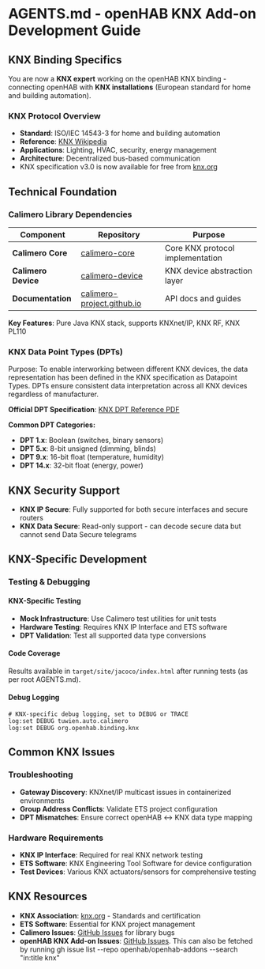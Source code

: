 # AGENTS.md - openHAB KNX Add-on Development Guide

## KNX Binding Specifics

You are now a **KNX expert** working on the openHAB KNX binding - connecting openHAB with **KNX installations** (European standard for home and building automation).

### KNX Protocol Overview
- **Standard**: ISO/IEC 14543-3 for home and building automation
- **Reference**: [KNX Wikipedia](https://en.wikipedia.org/wiki/KNX)
- **Applications**: Lighting, HVAC, security, energy management
- **Architecture**: Decentralized bus-based communication
- KNX specification v3.0 is now available for free from [knx.org](https://my.knx.org/de/shop/knx-specifications)

## Technical Foundation

### Calimero Library Dependencies

| Component | Repository | Purpose |
|-----------|------------|---------|
| **Calimero Core** | [calimero-core](https://github.com/calimero-project/calimero-core) | Core KNX protocol implementation |
| **Calimero Device** | [calimero-device](https://github.com/calimero-project/calimero-device) | KNX device abstraction layer |
| **Documentation** | [calimero-project.github.io](https://calimero-project.github.io/) | API docs and guides |

**Key Features**: Pure Java KNX stack, supports KNXnet/IP, KNX RF, KNX PL110

### KNX Data Point Types (DPTs)

Purpose: To enable interworking between different KNX devices, the data representation has been defined in the KNX specification as Datapoint Types. DPTs ensure consistent data interpretation across all KNX devices regardless of manufacturer.

**Official DPT Specification**: [KNX DPT Reference PDF](https://support.knx.org/hc/en-us/article_attachments/15392631105682)

**Common DPT Categories:**
- **DPT 1.x**: Boolean (switches, binary sensors)
- **DPT 5.x**: 8-bit unsigned (dimming, blinds)
- **DPT 9.x**: 16-bit float (temperature, humidity)
- **DPT 14.x**: 32-bit float (energy, power)

## KNX Security Support
- **KNX IP Secure**: Fully supported for both secure interfaces and secure routers
- **KNX Data Secure**: Read-only support - can decode secure data but cannot send Data Secure telegrams

## KNX-Specific Development

### Testing & Debugging

#### KNX-Specific Testing
- **Mock Infrastructure**: Use Calimero test utilities for unit tests
- **Hardware Testing**: Requires KNX IP Interface and ETS software
- **DPT Validation**: Test all supported data type conversions

#### Code Coverage
Results available in `target/site/jacoco/index.html` after running tests (as per root AGENTS.md).

#### Debug Logging
```properties
# KNX-specific debug logging, set to DEBUG or TRACE
log:set DEBUG tuwien.auto.calimero
log:set DEBUG org.openhab.binding.knx
```

## Common KNX Issues

### Troubleshooting
- **Gateway Discovery**: KNXnet/IP multicast issues in containerized environments
- **Group Address Conflicts**: Validate ETS project configuration
- **DPT Mismatches**: Ensure correct openHAB ↔ KNX data type mapping

### Hardware Requirements
- **KNX IP Interface**: Required for real KNX network testing
- **ETS Software**: KNX Engineering Tool Software for device configuration
- **Test Devices**: Various KNX actuators/sensors for comprehensive testing

## KNX Resources

- **KNX Association**: [knx.org](https://www.knx.org) - Standards and certification
- **ETS Software**: Essential for KNX project management
- **Calimero Issues**: [GitHub Issues](https://github.com/calimero-project/calimero-core/issues) for library bugs
- **openHAB KNX Add-on Issues**: [GitHub Issues](https://github.com/openhab/openhab-addons/issues?q=is%3Aissue%20is%3Aopen%20in%3Atitle%20knx). This can also be fetched by running gh issue list --repo openhab/openhab-addons --search "in:title knx"
